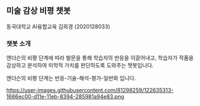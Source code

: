 ## 미술 감상 비평 챗봇

동국대학교 AI융합교육 김희경 (2020128033)

### 챗봇 소개

앤더슨의 비평 단계에 따라 발문을 통해 학습자의 반응을 이끌어내고, 학습자가 작품을 감상하고 분석하여 미학적 가치를 판단하도록 도와주는 챗봇입니다.

앤더슨의 비평 단계는 반응-기술-해석-평가-일반화 입니다.

https://user-images.githubusercontent.com/81298259/122635313-1666ec00-d11e-11eb-8394-285981a94e83.png
